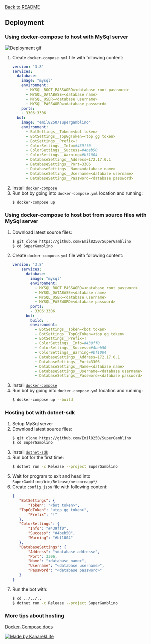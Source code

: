 ﻿[Back to README](../README.md)
## Deployment
### Using docker-compose to host with MySql server
![Deployment gif](media/deployment.gif)
1. Create `docker-compose.yml` file with following content:
    ```yaml
    version: '3.8'
    services:
      database:
        image: "mysql"
        environment:
          - MYSQL_ROOT_PASSWORD=<database root password>
          - MYSQL_DATABASE=<database name>
          - MYSQL_USER=<database username>
          - MYSQL_PASSWORD=<database password>
        ports:
        - 3306:3306
      bot:
        image: "emil8250/supergamblino"
        environment:
          - BotSettings__Token=<bot token>
          - BotSettings__TopGgToken=<top gg token>
          - BotSettings__Prefix=!
          - ColorSettings__Info=#439ff0
          - ColorSettings__Success=#4beb50
          - ColorSettings__Warning=#bf1004
          - DatabaseSettings__Address=172.17.0.1
          - DatabaseSettings__Port=3306
          - DatabaseSettings__Name=<database name>
          - DatabaseSettings__Username=<database username>
          - DatabaseSettings__Password=<database password>
    ```
2. Install [`docker-compose`](https://docs.docker.com/compose/install/)
3. Run bot by going into `docker-compose.yml` location and running:
    ```sh
   $ docker-compose up
    ```
### Using docker-compose to host bot from source files with MySql server
1. Download latest source files:
    ```sh
   $ git clone https://github.com/Emil8250/SuperGamblino
   $ cd SuperGamblino
    ```
2. Create `docker-compose.yml` file with following content:
    ```yaml
    version: '3.8'
        services:
          database:
            image: "mysql"
            environment:
              - MYSQL_ROOT_PASSWORD=<database root password>
              - MYSQL_DATABASE=<database name>
              - MYSQL_USER=<database username>
              - MYSQL_PASSWORD=<database password>
            ports:
            - 3306:3306
          bot:
            build: .
            environment:
              - BotSettings__Token=<bot token>
              - BotSettings__TopGgToken=<top gg token>
              - BotSettings__Prefix=!
              - ColorSettings__Info=#439ff0
              - ColorSettings__Success=#4beb50
              - ColorSettings__Warning=#bf1004
              - DatabaseSettings__Address=172.17.0.1
              - DatabaseSettings__Port=3306
              - DatabaseSettings__Name=<database name>
              - DatabaseSettings__Username=<database username>
              - DatabaseSettings__Password=<database password>
    ```
3. Install [`docker-compose`](https://docs.docker.com/compose/install/)
4. Run bot by going into `docker-compose.yml` location and running:
    ```sh
   $ docker-compose up --build
    ``` 
### Hosting bot with dotnet-sdk
1. Setup MySql server
2. Download latest source files:
    ```sh
   $ git clone https://github.com/Emil8250/SuperGamblino
   $ cd SuperGamblino
    ```
 4. Install [`dotnet-sdk`](https://dotnet.microsoft.com/download)
 5. Run bot for the first time:
    ```sh
    $ dotnet run -c Release --project SuperGamblino
    ```
 6. Wait for program to exit and head into `SuperGamblino/bin/Release/netcoreapp*/`
 7. Create `config.json` file with following content:
     ```json
     {
     	"BotSettings": {
     		"Token": "<bot token>",
        "TopGgToken": "<top gg token>",
     		"Prefix": "!"
     	},
     	"ColorSettings": {
     		"Info": "#439ff0",
     		"Success": "#4beb50",
     		"Warning": "#bf1004"
     	},
     	"DatabaseSettings": {
     		"Address": "<database address>",
     		"Port": 3306,
     		"Name": "<database name>",
     		"Username": "<database username>",
     		"Password": "<database password>"
     	}	
    }
     ```
 8. Run the bot with:
    ```sh
    $ cd ../../..
    $ dotnet run -c Release --project SuperGamblino
     ```
### More tips about hosting
[Docker-Compose docs](https://docs.docker.com/compose/)

[![Made by KanarekLife](https://img.shields.io/badge/MadeBy-KanarekLife-yellow?style=for-the-badge)](https://github.com/KanarekLife)
